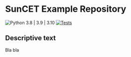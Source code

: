# SunCET Example Repository

![Python 3.8 | 3.9 | 3.10](https://img.shields.io/badge/python-3.8_|_3.9|_3.10-blue)
[![Tests](https://github.com/suncet/example_repo/actions/workflows/tests.yml/badge.svg)](https://github.com/suncet/example_repo/actions/workflows/tests.yml)

## Descriptive text
Bla bla
